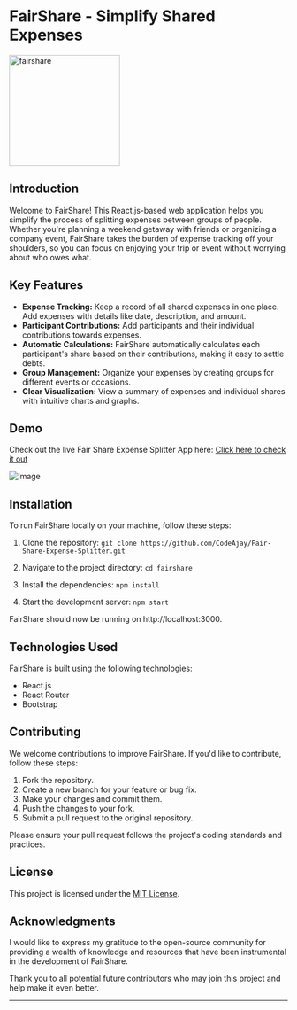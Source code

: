 # FairShare - Simplify Shared Expenses

<img src="https://github.com/CodeAjay/Fair-Share-Expense-Splitter/assets/58427577/86fc4978-f4cd-40af-99e0-8712f034fc48" alt="fairshare" width="200">


## Introduction

Welcome to FairShare! This React.js-based web application helps you simplify the process of splitting expenses between groups of people. Whether you're planning a weekend getaway with friends or organizing a company event, FairShare takes the burden of expense tracking off your shoulders, so you can focus on enjoying your trip or event without worrying about who owes what.

## Key Features

- **Expense Tracking:** Keep a record of all shared expenses in one place. Add expenses with details like date, description, and amount.
- **Participant Contributions:** Add participants and their individual contributions towards expenses.
- **Automatic Calculations:** FairShare automatically calculates each participant's share based on their contributions, making it easy to settle debts.
- **Group Management:** Organize your expenses by creating groups for different events or occasions.
- **Clear Visualization:** View a summary of expenses and individual shares with intuitive charts and graphs.

## Demo

Check out the live Fair Share Expense Splitter App here: <a href="https://fair-share-expense.vercel.app/" target="_blank">Click here to check it out</a>

![image](https://github.com/CodeAjay/Fair-Share-Expense-Splitter/assets/58427577/93f166e0-eafe-4e06-8a71-b659c35565e2)


## Installation

To run FairShare locally on your machine, follow these steps:

1. Clone the repository:
```git clone https://github.com/CodeAjay/Fair-Share-Expense-Splitter.git```

2. Navigate to the project directory:
```cd fairshare```

3. Install the dependencies:
```npm install```

4. Start the development server:
```npm start```

FairShare should now be running on http://localhost:3000.

## Technologies Used

FairShare is built using the following technologies:

- React.js
- React Router 
- Bootstrap

## Contributing

We welcome contributions to improve FairShare. If you'd like to contribute, follow these steps:

1. Fork the repository.
2. Create a new branch for your feature or bug fix.
3. Make your changes and commit them.
4. Push the changes to your fork.
5. Submit a pull request to the original repository.

Please ensure your pull request follows the project's coding standards and practices.

## License

This project is licensed under the [MIT License](LICENSE).

## Acknowledgments

I would like to express my gratitude to the open-source community for providing a wealth of knowledge and resources that have been instrumental in the development of FairShare.

Thank you to all potential future contributors who may join this project and help make it even better.

---
